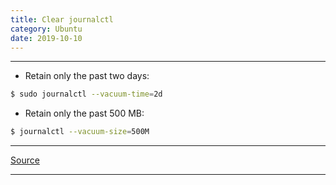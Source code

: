 ```yaml
---
title: Clear journalctl
category: Ubuntu
date: 2019-10-10
---
```


-----

* Retain only the past two days:
```bash
$ sudo journalctl --vacuum-time=2d
```

* Retain only the past 500 MB:
```bash
$ journalctl --vacuum-size=500M
```

-----

[Source](https://unix.stackexchange.com/questions/139513/how-to-clear-journalctl/194058#194058)

-----